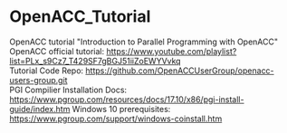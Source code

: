 # OpenACC_Tutorial
OpenACC tutorial "Introduction to Parallel Programming with OpenACC" \
OpenACC official tutorial: https://www.youtube.com/playlist?list=PLx_s9Cz7_T429SF7gBGJ51iiZoEWYVvkq \
Tutorial Code Repo: https://github.com/OpenACCUserGroup/openacc-users-group.git \
PGI Compilier Installation Docs: https://www.pgroup.com/resources/docs/17.10/x86/pgi-install-guide/index.htm
Windows 10 prerequisites: https://www.pgroup.com/support/windows-coinstall.htm
